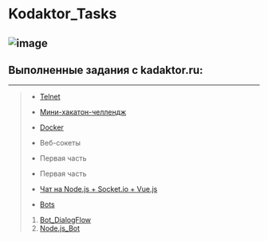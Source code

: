 # Kodaktor_Tasks
![image](https://user-images.githubusercontent.com/44378669/72217498-aecb6b00-353f-11ea-8834-3fdd638783ad.png)
---------------------------------
## Выполненные задания с kadaktor.ru:
---------------------------------
>* [Telnet](https://github.com/Legabog/Kodaktor_Tasks/tree/telnet)
>
>* [Мини-хакатон-челлендж](https://github.com/Legabog/Kodaktor_Tasks/tree/mini-hakaton-challenge)
>
>* [Docker](https://github.com/Legabog/Kodaktor_Tasks/tree/telnet)
>
>* Веб-сокеты
> * Первая часть
> * Первая часть
> * [Чат на Node.js + Socket.io + Vue.js]()
>
>* [Bots](https://github.com/Legabog/Kodaktor_Tasks/tree/telnet)
> 1. [Bot_DialogFlow](https://github.com/Legabog/Kodaktor_Tasks/tree/telnet)
> 2. [Node.js_Bot](https://github.com/Legabog/Kodaktor_Tasks/tree/telnet)

